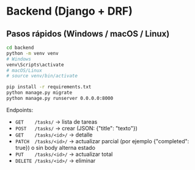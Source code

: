 # Backend (Django + DRF)

## Pasos rápidos (Windows / macOS / Linux)
```bash
cd backend
python -m venv venv
# Windows
venv\Scripts\activate
# macOS/Linux
# source venv/bin/activate

pip install -r requirements.txt
python manage.py migrate
python manage.py runserver 0.0.0.0:8000
```

Endpoints:
- `GET    /tasks/`  -> lista de tareas
- `POST   /tasks/`  -> crear (JSON: {"title": "texto"})
- `GET    /tasks/<id>/` -> detalle
- `PATCH  /tasks/<id>/` -> actualizar parcial (por ejemplo {"completed": true}) o sin body alterna estado
- `PUT    /tasks/<id>/` -> actualizar total
- `DELETE /tasks/<id>/` -> eliminar
